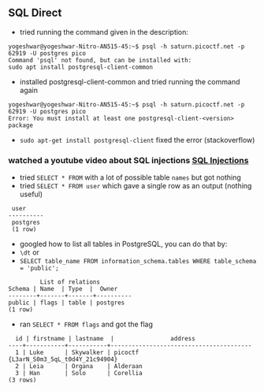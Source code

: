 ## SQL Direct
- tried running the command given in the description: 
```
yogeshwar@yogeshwar-Nitro-AN515-45:~$ psql -h saturn.picoctf.net -p 62919 -U postgres pico
Command 'psql' not found, but can be installed with:
sudo apt install postgresql-client-common
```
- installed postgresql-client-common and tried running the command again
```
yogeshwar@yogeshwar-Nitro-AN515-45:~$ psql -h saturn.picoctf.net -p 62919 -U postgres pico
Error: You must install at least one postgresql-client-<version> package
```
- `sudo apt-get install postgresql-client` fixed the error (stackoverflow)
### watched a youtube video about SQL injections [SQL Injections](https://www.youtube.com/watch?v=qUSf3rqN6qo&list=PLJnLaWkc9xRitBGPK5CcyoWCcPCeTYoqw&index=3)
- tried `SELECT * FROM` with a lot of possible table `names` but got nothing
- tried `SELECT * FROM user` which gave a single row as an output (nothing useful)
```
 user   
----------
 postgres
 (1 row)
```


- googled how to list all tables in PostgreSQL, you can do that by: 
 - `\dt` 
    or 
 - `SELECT table_name FROM information_schema.tables WHERE table_schema = 'public';`
 ```
          List of relations
 Schema | Name  | Type  |  Owner   
--------+-------+-------+----------
 public | flags | table | postgres
(1 row)
 ```

- ran `SELECT * FROM flags` and got the flag
```
  id | firstname | lastname  |                address                 
----+-----------+-----------+----------------------------------------
  1 | Luke      | Skywalker | picoctf   {L3arN_S0m3_5qL_t0d4Y_21c94904}
  2 | Leia      | Organa    | Alderaan
  3 | Han       | Solo      | Corellia
(3 rows)
```

